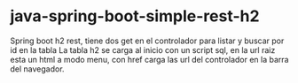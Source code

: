 # java-spring-boot-simple-rest-h2
Spring boot h2 rest, tiene dos get en el controlador para listar y buscar por id en la tabla
La tabla h2 se carga al inicio con un script sql, en la url raiz esta un html a modo menu, con href carga las url del
controlador en la barra del navegador.
